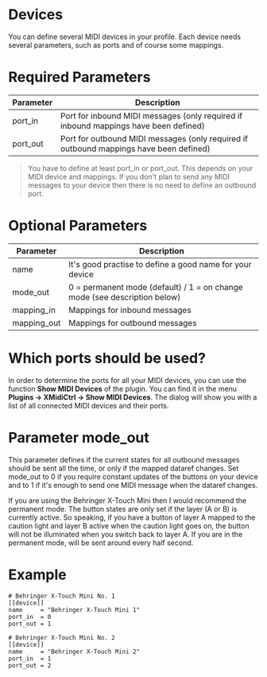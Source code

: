# Devices

You can define several MIDI devices in your profile. Each device needs several parameters, such as ports and of course 
some mappings.

# Required Parameters

| Parameter | Description                                                                            |
|-----------|----------------------------------------------------------------------------------------|
| port_in   | Port for inbound MIDI messages (only required if inbound mappings have been defined)   |
| port_out  | Port for outbound MIDI messages (only required if outbound mappings have been defined) |

> You have to define at least port_in or port_out. This depends on your MIDI device and mappings. If you don't plan to
> send any MIDI messages to your device then there is no need to define an outbound port.

# Optional Parameters

| Parameter   | Description                                                               |
|-------------|---------------------------------------------------------------------------|
| name        | It's good practise to define a good name for your device                  |
| mode_out    | 0 = permanent mode (default) / 1 = on change mode (see description below) |
| mapping_in  | Mappings for inbound messages                                             |
| mapping_out | Mappings for outbound messages                                            |

# Which ports should be used?

In order to determine the ports for all your MIDI devices, you can use the function **Show MIDI Devices** of the plugin. 
You can find it in the menu **Plugins -> XMidiCtrl -> Show MIDI Devices**. The dialog will show you with a list of all 
connected MIDI devices and their ports.

# Parameter mode_out

This parameter defines if the current states for all outbound messages should be sent all the time, or only if the
mapped dataref changes. Set mode_out to 0 if you require constant updates of the buttons on your device and to 1 if
it's enough to send one MIDI message when the dataref changes.

If you are using the Behringer X-Touch Mini then I would recommend the permanent mode. The button states are only set
if the layer (A or B) is currently active. So speaking, if you have a button of layer A mapped to the caution light and
 layer B active when the caution light goes on, the button will not be illuminated when you switch back to layer A. If 
you are in the permanent mode, will be sent around every half second. 

# Example
```
# Behringer X-Touch Mini No. 1
[[device]]
name     = "Behringer X-Touch Mini 1"
port_in  = 0
port_out = 1

# Behringer X-Touch Mini No. 2
[[device]]
name     = "Behringer X-Touch Mini 2"
port_in  = 1
port_out = 2
```

